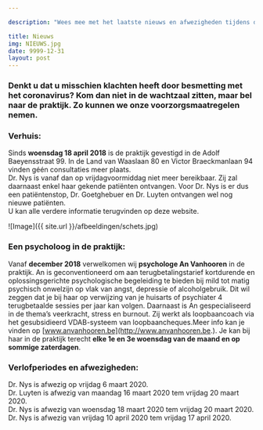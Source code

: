 ```yaml
---

description: "Wees mee met het laatste nieuws en afwezigheden tijdens de verlofperiodes."

title: Nieuws
img: NIEUWS.jpg
date: 9999-12-31
layout: post
---
```


### Denkt u dat u misschien klachten heeft door besmetting met het coronavirus? Kom dan niet in de wachtzaal zitten, maar bel naar de praktijk. Zo kunnen we onze voorzorgsmaatregelen nemen.


### Verhuis:

Sinds **woensdag 18 april 2018** is de praktijk gevestigd in de Adolf Baeyensstraat 99. In de Land van Waaslaan 80 en Victor Braeckmanlaan 94 vinden géén consultaties meer plaats. <br>
Dr. Nys is vanaf dan op vrijdagvoormiddag niet meer bereikbaar. Zij zal daarnaast enkel haar gekende patiënten ontvangen. Voor Dr. Nys is er dus een patiëntenstop, Dr. Goetghebuer en Dr. Luyten ontvangen wel nog nieuwe patiënten. <br> U kan alle verdere informatie terugvinden op deze website.

![Image]({{ site.url }}/afbeeldingen/schets.jpg)


### Een psycholoog in de praktijk:
Vanaf **december 2018** verwelkomen wij **psychologe An Vanhooren** in de praktijk.
An is geconventioneerd om aan terugbetalingstarief kortdurende en oplossingsgerichte psychologische begeleiding te bieden bij mild tot matig psychisch onwelzijn op vlak van angst, depressie of alcoholgebruik. Dit wil zeggen dat je bij haar op verwijzing van je huisarts of psychiater 4 terugbetaalde sessies per jaar kan volgen. Daarnaast is An gespecialiseerd in de thema’s veerkracht, stress en burnout. Zij werkt als loopbaancoach via het gesubsidieerd VDAB-systeem van loopbaancheques.Meer info kan je vinden op [www.anvanhooren.be](http://www.anvanhooren.be.). Je kan bij haar in de praktijk terecht **elke 1e en 3e woensdag van de maand en op sommige zaterdagen**. <br>


### Verlofperiodes en afwezigheden:

Dr. Nys is afwezig op vrijdag 6 maart 2020. <br>
Dr. Luyten is afwezig van maandag 16 maart 2020 tem vrijdag 20 maart 2020. <br>
Dr. Nys is afwezig van woensdag 18 maart 2020 tem vrijdag 20 maart 2020. <br>
Dr. Nys is afwezig van vrijdag 10 april 2020 tem vrijdag 17 april 2020. <br>
